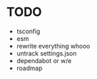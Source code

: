 # TODO

- tsconfig
- esm
- rewrite everything whooo
- untrack settings.json
- dependabot or w/e
- roadmap
